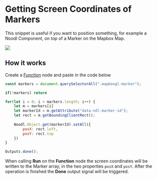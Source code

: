 # Getting Screen Coordinates of Markers

This snippet is useful if you want to position something, for example a Noodl Component, on top of a Marker on the Mapbox Map.

<div class="ndl-image-with-background l">

![](/modules/mapbox/guides/screen-coordinates/meteor.png)

</div>

## How it works

Create a [Function](/nodes/javascript/function) node and paste in the code below
```javascript
const markers = document.querySelectorAll(".mapboxgl-marker");

if(!markers) return

for(let i = 0; i < markers.length; i++) {
    let m = markers[i]
    let markerId = m.getAttribute("data-ndl-marker-id");
    let rect = m.getBoundingClientRect();
    
    Noodl.Object.get(markerId).setAll({
        posX: rect.left,
        posY: rect.top
    })
}

Outputs.done();
```

When calling **Run** on the **Function** node the screen coordinates will be written to the Marker array, in the two properties `posX` and `posY`. After the operation is finished the **Done** output signal will be triggered.
